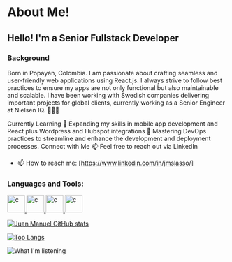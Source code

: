 <h1>About Me!</h1>

<h2>Hello! I'm a Senior Fullstack Developer</h2>
<h3>Background</h3>
Born in Popayán, Colombia. I am passionate about crafting seamless and user-friendly web applications using React.js. I always strive to follow best practices to ensure my apps are not only functional but also maintainable and scalable. I have been working with Swedish companies delivering important projects for global clients, currently working as a Senior Engineer at Nielsen IQ. 👋🧑‍💻


Currently Learning
🌱 Expanding my skills in mobile app development and React plus Wordpress and Hubspot integrations
🌱 Mastering DevOps practices to streamline and enhance the development and deployment processes.
Connect with Me
📫 Feel free to reach out via LinkedIn
- 📫 How to reach me:
  [https://www.linkedin.com/in/jmslasso/]
  
 <h3 align="left">Languages and Tools:</h3>
<p align="left"> 
   <a href="https://es.reactjs.org/" target="_blank"> 
     <img src="https://upload.wikimedia.org/wikipedia/commons/a/a7/React-icon.svg" alt="c" width="40" height="40"/> 
   </a> 
   <a href="https://developer.mozilla.org/es/docs/Web/CSS" target="_blank"> 
     <img src="https://upload.wikimedia.org/wikipedia/commons/d/d5/CSS3_logo_and_wordmark.svg" alt="c" width="40" height="40"/> 
   </a> 
   <a href="https://developer.mozilla.org/es/docs/Web/HTML" target="_blank"> 
     <img src="https://upload.wikimedia.org/wikipedia/commons/6/61/HTML5_logo_and_wordmark.svg" alt="c" width="40" height="40"/> 
   </a>
  <a href="https://developer.mozilla.org/es/docs/Web/JavaScript" target="_blank"> 
     <img src="https://cdn.worldvectorlogo.com/logos/logo-javascript.svg" alt="c" width="40" height="40"/> 
   </a>
</p>

[![Juan Manuel GitHub stats](https://github-readme-stats.vercel.app/api?username=jmslasso&show_icons=true&theme=radical)](https://github.com/jmslasso/github-readme-stats)

[![Top Langs](https://github-readme-stats.vercel.app/api/top-langs/?username=jmslasso&layout=compact)](https://github.com/jmslasso/github-readme-stats)

![What I'm listening](https://spotify-recently-played-readme.vercel.app/api?user=zusz8nhfg18r83ss7td7gcnxz&unique={true|1|on|yes})
